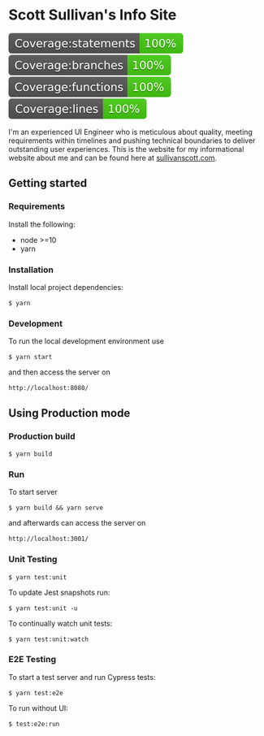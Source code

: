 # Scott Sullivan's Info Site

![](./coverage/badge-statements.svg) ![](./coverage/badge-branches.svg) ![](./coverage/badge-functions.svg) ![](./coverage/badge-lines.svg)

I'm an experienced UI Engineer who is meticulous about quality, meeting requirements within timelines and pushing technical boundaries to deliver outstanding user experiences. This is the website for my informational website about me and can be found here at [sullivanscott.com](http://sullivanscott.com/).

## Getting started

### Requirements

Install the following:

- node >=10
- yarn

### Installation

Install local project dependencies:

```
$ yarn
```

### Development

To run the local development environment use

```
$ yarn start
```

and then access the server on

```
http://localhost:8080/
```

## Using Production mode

### Production build

```
$ yarn build
```

### Run

To start server

```
$ yarn build && yarn serve
```

and afterwards can access the server on

```
http://localhost:3001/
```

### Unit Testing

```
$ yarn test:unit
```

To update Jest snapshots run:

```
$ yarn test:unit -u
```

To continually watch unit tests:

```
$ yarn test:unit:watch
```

### E2E Testing

To start a test server and run Cypress tests:

```
$ yarn test:e2e
```

To run without UI:

```
$ test:e2e:run
```
